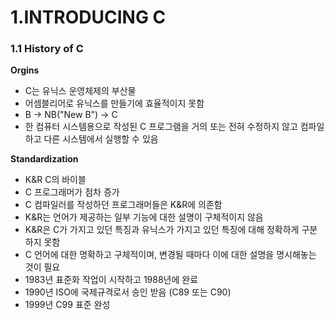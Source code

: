 # 1.INTRODUCING C
### 1.1 History of C
**Orgins**
* C는 유닉스 운영체제의 부산물
* 어셈블리어로 유닉스를 만들기에 효율적이지 못함
* B -> NB("New B") -> C
* 한 컴퓨터 시스템용으로 작성된 C 프로그램을 거의 또는 전혀 수정하지 않고 컴파일하고 다른 시스템에서 실행할 수 있음

**Standardization**
* K&R C의 바이블
* C 프로그래머가 점차 증가
* C 컴파일러를 작성하던 프로그래머들은 K&R에 의존함
* K&R는 언어가 제공하는 일부 기능에 대한 설명이 구체적이지 않음
* K&R은 C가 가지고 있던 특징과 유닉스가 가지고 있던 특징에 대해 정확하게 구분하지 못함
* C 언어에 대한 명확하고 구체적이며, 변경될 때마다 이에 대한 설명을 명시해놓는 것이 필요
* 1983년 표준화 작업이 시작하고 1988년에 완료
* 1990년 ISO에 국제규격로서 승인 받음 (C89 또는 C90)
* 1999년 C99 표준 완성
